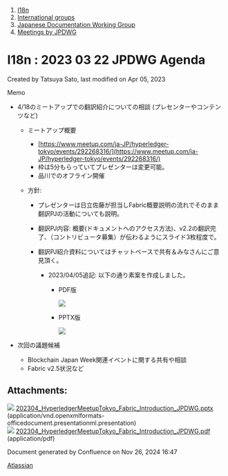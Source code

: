 1. [I18n](index.html)
2. [International groups](International-groups_22970373.html)
3. [Japanese Documentation Working Group](Japanese-Documentation-Working-Group_22970444.html)
4. [Meetings by JPDWG](Meetings-by-JPDWG_22970537.html)

# I18n : 2023 03 22 JPDWG Agenda

Created by Tatsuya Sato, last modified on Apr 05, 2023

Memo

- 4/18のミートアップでの翻訳紹介についての相談 (プレセンターやコンテンツなど)
  
  - ミートアップ概要
    
    - [https://www.meetup.com/ja-JP/hyperledger-tokyo/events/292268316/](https://www.meetup.com/ja-JP/hyperledger-tokyo/events/292268316/)
    - 枠は5分もらっていてプレゼンターは変更可能。
    - 品川でのオフライン開催
  - 方針:
    
    - プレゼンターは日立佐藤が担当しFabric概要説明の流れでそのまま翻訳PJの活動についても説明。
    - 翻訳PJ内容: 概要(ドキュメントへのアクセス方法)、v2.2の翻訳完了、（コントリビュータ募集）が伝わるようにスライド3枚程度で。
    - 翻訳PJ紹介資料についてはチャットベースで共有＆みなさんにご意見頂く。
      
      - 2023/04/05追記: 以下の通り素案を作成しました。
        
        - PDF版
          
          [![](attachments/thumbnails/22970904/22971642)](attachments/22970904/22971642.pdf)
        - PPTX版
          
          [![](attachments/thumbnails/22970904/22971640)](attachments/22970904/22971640.pptx)
- 次回の議題候補
  
  - Blockchain Japan Week関連イベントに関する共有や相談
  - Fabric v2.5状況など

## Attachments:

![](images/icons/bullet_blue.gif) [202304\_HyperledgerMeetupTokyo\_Fabric\_Introduction\_JPDWG.pptx](attachments/22970904/22971640.pptx) (application/vnd.openxmlformats-officedocument.presentationml.presentation)  
![](images/icons/bullet_blue.gif) [202304\_HyperledgerMeetupTokyo\_Fabric\_Introduction\_JPDWG.pdf](attachments/22970904/22971642.pdf) (application/pdf)

Document generated by Confluence on Nov 26, 2024 16:47

[Atlassian](http://www.atlassian.com/)
